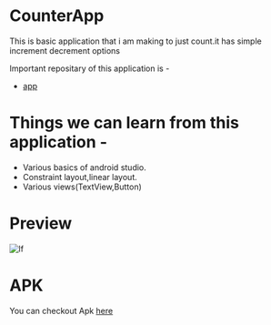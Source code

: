 # CounterApp
  This is basic application that i am making to just count.it has simple increment decrement 
  options 

  Important repositary of this application is - 

* [app](https://github.com/karanchhatwani1/CounterApp/tree/master/app)

# Things we can learn from this application - 

* Various basics of android studio.
* Constraint layout,linear layout.
* Various views(TextView,Button)

# Preview

![lf](https://user-images.githubusercontent.com/68476336/115964328-85223180-a541-11eb-9d6d-a87aa7f5bd48.PNG)

# APK

You can checkout Apk [here](https://github.com/karanchhatwani1/CounterApp/blob/master/app-debug.apk)
